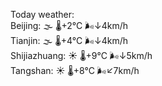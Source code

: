 Today weather:  
Beijing: 🌫  🌡️+2°C 🌬️↓4km/h  
Tianjin: 🌫  🌡️+4°C 🌬️↓4km/h  
Shijiazhuang: ☀️   🌡️+9°C 🌬️↓5km/h  
Tangshan: ☀️   🌡️+8°C 🌬️↙7km/h  
